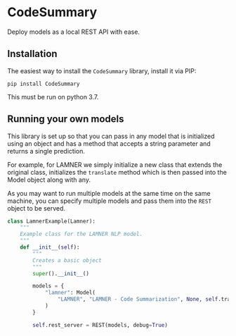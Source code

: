 # CodeSummary
Deploy models as a local REST API with ease.

## Installation
The easiest way to install the `CodeSummary` library, install it via PIP:

```shell
pip install CodeSummary
```

This must be run on python 3.7.

## Running your own models

This library is set up so that you can pass in any model that is initialized
using an object and has a method that accepts a string parameter and returns a
single prediction.

For example, for LAMNER we simply initialize a new class that extends the 
original class, initializes the `translate` method which is then passed into
the Model object along with any. 

As you may want to run multiple models at the same time on the same machine, 
you can specify multiple models and pass them into the `REST` object to be 
served.

```py
class LamnerExample(Lamner):
    """
    Example class for the LAMNER NLP model.
    """
    def __init__(self):
        """
        Creates a basic object
        """
        super().__init__()

        models = {
            "lamner": Model(
                "LAMNER", "LAMNER - Code Summarization", None, self.translate
            )
        }

        self.rest_server = REST(models, debug=True)
```
